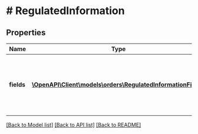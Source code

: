 # # RegulatedInformation

## Properties

Name | Type | Description | Notes
------------ | ------------- | ------------- | -------------
**fields** | [**\OpenAPI\Client\models\orders\RegulatedInformationField[]**](RegulatedInformationField.md) | A list of regulated information fields as collected from the regulatory form. |

[[Back to Model list]](../../README.md#models) [[Back to API list]](../../README.md#endpoints) [[Back to README]](../../README.md)
